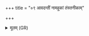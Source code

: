 +++
title = "०९ आवदन्तीं नामहूकां तंस्तनीकाम्"

+++
<details><summary>मूलम् (GR)</summary>

आवदन्तीं नामहूकां  
तंस्तनीकां वृङ्क्तपदीम् ।  
उद्रदन्तीम् अनासिकां  
नाशयामः सदान्वाः ॥
</details>
